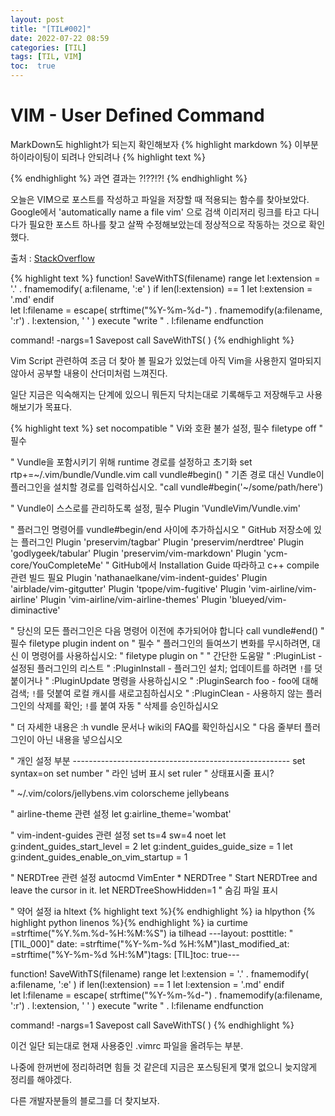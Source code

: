 ```yaml
---
layout: post
title: "[TIL#002]" 
date: 2022-07-22 08:59
categories: [TIL]
tags: [TIL, VIM]
toc:  true
---
```

# VIM - User Defined Command 

MarkDown도 highlight가 되는지 확인해보자
{% highlight markdown %}
 이부분 하이라이팅이 되려나 안되려나
 {% highlight text %}

 {% endhighlight %} 
 과연 결과는 ?!??!?!
{% endhighlight %} 

오늘은 VIM으로 포스트를 작성하고 파일을 저장할 때 적용되는 함수를 찾아보았다.
Google에서 'automatically name a file vim' 으로 검색 이리저리 링크를 타고 다니다가 필요한 포스트 하나를 찾고 살짝 수정해보았는데 정상적으로 작동하는 것으로 확인했다.

출처 : [StackOverflow](https://stackoverflow.com/questions/25163347/automatically-append-current-date-to-file-name-when-saving-in-vim)

{% highlight text %}
function! SaveWithTS(filename) range
	let l:extension = '.' . fnamemodify( a:filename, ':e' )	
	if len(l:extension) == 1
		let l:extension = '.md'
	endif	
	let l:filename = escape( strftime("%Y-%m-%d-") . fnamemodify(a:filename, ':r') . l:extension, ' ' )	
	execute "write " . l:filename
endfunction

command! -nargs=1 Savepost call SaveWithTS( <q-args> )
{% endhighlight %}

Vim Script 관련하여 조금 더 찾아 볼 필요가 있었는데 아직 Vim을 사용한지 얼마되지 않아서 공부할 내용이 산더미처럼 느껴진다.

일단 지금은 익숙해지는 단계에 있으니 뭐든지 닥치는대로 기록해두고 저장해두고 사용해보기가 목표다.


{% highlight text %}
set nocompatible              " Vi와 호환 불가 설정, 필수
filetype off                  " 필수

" Vundle을 포함시키기 위해 runtime 경로를 설정하고 초기화
set rtp+=~/.vim/bundle/Vundle.vim
call vundle#begin()
" 기존 경로 대신 Vundle이 플러그인을 설치할 경로를 입력하십시오.
"call vundle#begin('~/some/path/here')

" Vundle이 스스로를 관리하도록 설정, 필수
Plugin 'VundleVim/Vundle.vim'

" 플러그인 명령어를 vundle#begin/end 사이에 추가하십시오
" GitHub 저장소에 있는 플러그인
Plugin 'preservim/tagbar'
Plugin 'preservim/nerdtree'
Plugin 'godlygeek/tabular'
Plugin 'preservim/vim-markdown'
Plugin 'ycm-core/YouCompleteMe'			" GitHub에서 Installation Guide 따라하고 c++ compile 관련 빌드 필요
Plugin 'nathanaelkane/vim-indent-guides'
Plugin 'airblade/vim-gitgutter'
Plugin 'tpope/vim-fugitive' 
Plugin 'vim-airline/vim-airline'
Plugin 'vim-airline/vim-airline-themes'
Plugin 'blueyed/vim-diminactive'

" 당신의 모든 플러그인은 다음 명령어 이전에 추가되어야 합니다
call vundle#end()            " 필수
filetype plugin indent on    " 필수
" 플러그인의 들여쓰기 변화를 무시하려면, 대신 이 명령어를 사용하십시오:
" filetype plugin on
"
" 간단한 도움말
" :PluginList       - 설정된 플러그인의 리스트
" :PluginInstall    - 플러그인 설치; 업데이트를 하려면 `!`를 덧붙이거나
" :PluginUpdate 명령을 사용하십시오
" :PluginSearch foo - foo에 대해 검색; `!`를 덧붙여 로컬 캐시를 새로고침하십시오
" :PluginClean      - 사용하지 않는 플러그인의 삭제를 확인; `!`를 붙여 자동
" 		      삭제를 승인하십시오

" 더 자세한 내용은 :h vundle 문서나 wiki의 FAQ를 확인하십시오
" 다음 줄부터 플러그인이 아닌 내용을 넣으십시오

" 개인 설정 부분 ------------------------------------------------------
set syntax=on
set number 	" 라인 넘버 표시
set ruler	" 상태표시줄 표시?

" ~/.vim/colors/jellybens.vim
colorscheme jellybeans

" airline-theme 관련 설정
let g:airline_theme='wombat'

" vim-indent-guides 관련 설정
set ts=4 sw=4 noet
let g:indent_guides_start_level = 2
let g:indent_guides_guide_size = 1
let g:indent_guides_enable_on_vim_startup = 1

" NERDTree 관련 설정
autocmd VimEnter * NERDTree " Start NERDTree and leave the cursor in it.
let NERDTreeShowHidden=1	" 숨김 파일 표시

" 약어 설정
ia hltext \{% highlight text %}<CR><CR>\{% endhighlight %}
ia hlpython \{% highlight python linenos %}<CR><CR>\{% endhighlight %}
ia curtime <C-R>=strftime("%Y.%m.%d-%H:%M:%S")<CR>
ia tilhead ---<CR>layout: post<CR>title: "[TIL_000]" <CR>date: <C-R>=strftime("%Y-%m-%d %H:%M")<CR><CR>last_modified_at: <C-R>=strftime("%Y-%m-%d %H:%M")<CR><CR>tags: [TIL]<CR>toc:  true<CR>---<CR>

function! SaveWithTS(filename) range
	let l:extension = '.' . fnamemodify( a:filename, ':e' )	
	if len(l:extension) == 1
		let l:extension = '.md'
	endif	
	let l:filename = escape( strftime("%Y-%m-%d-") . fnamemodify(a:filename, ':r') . l:extension, ' ' )	
	execute "write " . l:filename
endfunction

command! -nargs=1 Savepost call SaveWithTS( <q-args> )
{% endhighlight %}

이건 일단 되는대로 현재 사용중인 .vimrc 파일을 올려두는 부분.

나중에 한꺼번에 정리하려면 힘들 것 같은데 지금은 포스팅된게 몇개 없으니 늦지않게 정리를 해야겠다.

다른 개발자분들의 블로그를 더 찾지보자.
